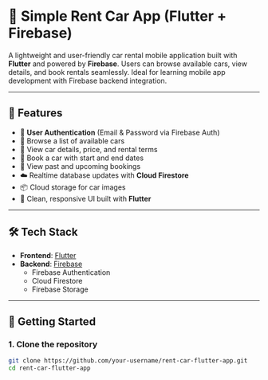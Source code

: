 # 🚗 Simple Rent Car App (Flutter + Firebase)

A lightweight and user-friendly car rental mobile application built with **Flutter** and powered by **Firebase**. Users can browse available cars, view details, and book rentals seamlessly. Ideal for learning mobile app development with Firebase backend integration.

---

## 📱 Features

- 🔐 **User Authentication** (Email & Password via Firebase Auth)
- 🚗 Browse a list of available cars
- 📄 View car details, price, and rental terms
- 📆 Book a car with start and end dates
- 🧾 View past and upcoming bookings
- ☁️ Realtime database updates with **Cloud Firestore**
- 📦 Cloud storage for car images
- 🎯 Clean, responsive UI built with **Flutter**

---

## 🛠 Tech Stack

- **Frontend**: [Flutter](https://flutter.dev/)
- **Backend**: [Firebase](https://firebase.google.com/)
  - Firebase Authentication
  - Cloud Firestore
  - Firebase Storage

---

## 🔧 Getting Started

### 1. Clone the repository

```bash
git clone https://github.com/your-username/rent-car-flutter-app.git
cd rent-car-flutter-app
